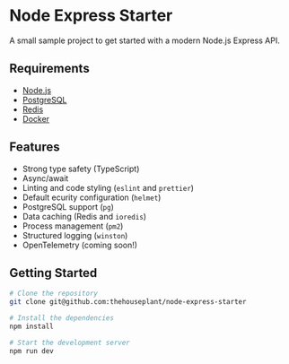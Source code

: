 # Node Express Starter

A small sample project to get started with a modern Node.js Express API.

## Requirements

- [Node.js](https://nodejs.org/en)
- [PostgreSQL](https://www.postgresql.org/)
- [Redis](https://redis.io/)
- [Docker](https://www.docker.com/)

## Features

- Strong type safety (TypeScript)
- Async/await
- Linting and code styling (`eslint` and `prettier`)
- Default ecurity configuration (`helmet`)
- PostgreSQL support (`pg`)
- Data caching (Redis and `ioredis`)
- Process management (`pm2`)
- Structured logging (`winston`)
- OpenTelemetry (coming soon!)

## Getting Started

```zsh
# Clone the repository
git clone git@github.com:thehouseplant/node-express-starter

# Install the dependencies
npm install

# Start the development server
npm run dev
```
